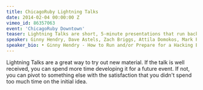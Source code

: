 ```yaml
---
title: ChicagoRuby Lightning Talks
date: 2014-02-04 00:00:00 Z
vimeo_id: 86357063
event: 'ChicagoRuby Downtown'
teaser: Lightning Talks are short, 5-minute presentations that run back-to-back and cover a wide range of topics.
speaker: Ginny Hendry, Dave Astels, Zach Briggs, Attila Domokos, Mark Peysakhovich, Katarzyna Siwek, Javad Karabi, Justin McNally, Brad Schwarzhoff, and Sterling Hankins
speaker_bio: • Ginny Hendry - How to Run and/or Prepare for a Hacking Event • Dave Astels - Ruby as a Substrate for Lisp • Zach Briggs - You're Not Special • Attila Domokos - Keep Your Eyes on the Road and Your Hands upon the Wheel! • Mark Peysakhovich - The Non-Technical Aspects of Innovation • Katarzyna Siwek - Professional Experience with Delphi, C++, and Ruby • Javad Karabi - Getting Your First Neo4j Graph Database (imported from an already existing database) Up and Running Using JRuby • Justin McNally - Centralized Logging for Large Scale Distributed Web Apps • Brad Schwarzhoff - Teaching Kids to Program in Scratch • Sterling Hankins - PolyGlot Programming
---
```


Lightning Talks are a great way to try out new material. If the talk is well received, you can spend more time developing it for a future event. If not, you can pivot to something else with the satisfaction that you didn't spend too much time on the initial idea.
